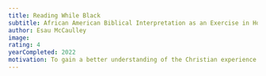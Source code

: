```yaml
---
title: Reading While Black
subtitle: African American Biblical Interpretation as an Exercise in Hope
author: Esau McCaulley
image:
rating: 4
yearCompleted: 2022
motivation: To gain a better understanding of the Christian experience in the Black Church.
---
```

